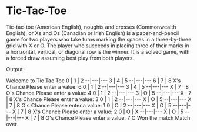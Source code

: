 # Tic-Tac-Toe

Tic-tac-toe (American English), noughts and crosses (Commonwealth English), or Xs and Os (Canadian or Irish English) is a paper-and-pencil game for two players who take turns marking the spaces in a three-by-three grid with X or O. The player who succeeds in placing three of their marks in a horizontal, vertical, or diagonal row is the winner. It is a solved game, with a forced draw assuming best play from both players.


Output :

Welcome to Tic Tac Toe
0 | 1 | 2 
--|---|---
3 | 4 | 5 
--|---|---
6 | 7 | 8 
X's Chance
Please enter a value: 6
0 | 1 | 2 
--|---|---
3 | 4 | 5 
--|---|---
X | 7 | 8 
O's Chance
Please enter a value: 4
0 | 1 | 2 
--|---|---
3 | O | 5 
--|---|---
X | 7 | 8 
X's Chance
Please enter a value: 3
0 | 1 | 2 
--|---|---
X | O | 5 
--|---|---
X | 7 | 8 
O's Chance
Please enter a value: 1
0 | O | 2 
--|---|---
X | O | 5 
--|---|---
X | 7 | 8 
X's Chance
Please enter a value: 2
0 | O | X 
--|---|---
X | O | 5 
--|---|---
X | 7 | 8 
O's Chance
Please enter a value: 7
O Won the match
Match over

